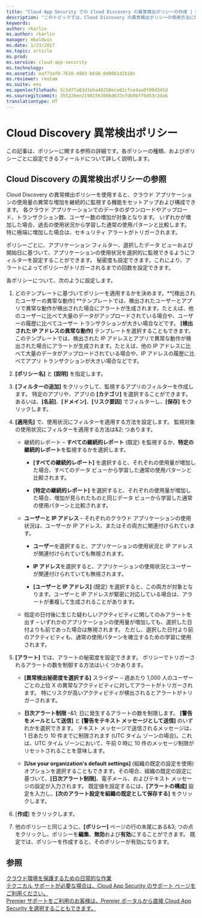 ```yaml
---
title: "Cloud App Security での Cloud Discovery の異常検出ポリシーの作成 | Microsoft ドキュメント"
description: "このトピックでは、Cloud Discovery の異常検出ポリシーの使用方法に関する情報を提供します。"
keywords: 
author: rkarlin
ms.author: rkarlin
manager: mbaldwin
ms.date: 1/23/2017
ms.topic: article
ms.prod: 
ms.service: cloud-app-security
ms.technology: 
ms.assetid: eaf73af0-7610-4903-b656-8d90b1d2b18c
ms.reviewer: reutam
ms.suite: ems
ms.openlocfilehash: 5c5d77a83d3eba40250ece02cfce4aa8f80d345d
ms.sourcegitcommit: 355226ee21981563066d637e7db0bff0d53c2da6
translationtype: HT
---
```

# <a name="cloud-discovery-anomaly-detection-policy"></a>Cloud Discovery 異常検出ポリシー
この記事は、ポリシーに関する参照の詳細です。各ポリシーの種類、およびポリシーごとに設定できるフィールドについて詳しく説明します。  
  
## <a name="cloud-discovery-anomaly-detection-policy-reference"></a>Cloud Discovery の異常検出ポリシーの参照  
Cloud Discovery の異常検出ポリシーを使用すると、クラウド アプリケーションの使用量の異常な増加を継続的に監視する機能をセットアップおよび構成できます。 各クラウド アプリケーションでのデータのダウンロードやアップロード、トランザクション数、ユーザー数の増加が対象となります。 いずれかが増加した場合、過去の使用状況から学習した通常の使用パターンと比較します。 特に極端に増加した場合は、セキュリティ アラートがトリガーされます。  
  
ポリシーごとに、アプリケーション フィルター、選択したデータ ビューおよび開始日に基づいて、アプリケーションの使用状況を選択的に監視できるようにフィルターを設定することができます。 秘密度も設定できます。これにより、アラートによってポリシーがトリガーされるまでの回数を設定できます。  

各ポリシーについて、次のように設定します。

1. どのテンプレートに基づいてポリシーを適用するかを決めます。**[検出されたユーザーの異常な動作] **テンプレートでは、検出されたユーザーとアプリで異常な動作が検出された場合にアラートが生成されます。たとえば、他のユーザーに比べて大量のデータがアップロードされている場合や、ユーザーの履歴に比べてユーザー トランザクションが大きい場合などです。 **[検出された IP アドレスの異常な動作]** テンプレートを選択することもできます。このテンプレートでは、検出された IP アドレスとアプリで異常な動作が検出された場合にアラートが生成されます。たとえば、他の IP アドレスに比べて大量のデータがアップロードされている場合や、IP アドレスの履歴に比べてアプリ トランザクションが大きい場合などです。 
 
2. **[ポリシー名]** と **[説明]** を指定します。  

3. **[フィルターの追加]** をクリックして、監視するアプリのフィルターを作成します。 特定のアプリや、アプリの **[カテゴリ]** を選択することができます。あるいは、**[名前]**、**[ドメイン]**、**[リスク要因]** でフィルターし、**[保存]** をクリックします。

4. **[適用先]** で、使用状況にフィルターを適用する方法を設定します。 監視対象の使用状況にフィルターを適用する方法は&2; つあります。  
  
    -   継続的レポート – **すべての継続的レポート** (既定) を監視するか、**特定の継続的レポート**を監視するかを選択します。  
  
        -   **[すべての継続的レポート]** を選択すると、それぞれの使用量が増加した場合、すべてのデータ ビューから学習した通常の使用パターンと比較されます。  
  
        -   **[特定の継続的レポート]** を選択すると、それぞれの使用量が増加した場合、増加が見られたものと同じデータ ビューから学習した通常の使用パターンと比較されます。  
  
    -   **ユーザーと IP アドレス** – それぞれのクラウド アプリケーションの使用状況は、ユーザーか IP アドレス、またはその両方に関連付けられています。  
  
        -   **ユーザー**を選択すると、アプリケーションの使用状況と IP アドレスが関連付けられていても無視されます。  
  
        -   **IP アドレス**を選択すると、アプリケーションの使用状況とユーザーが関連付けられていても無視されます。  
  
        -   **[ユーザーと IP アドレス]** (既定) を選択すると、この両方が対象となります。ユーザーと IP アドレスが緊密に対応している場合は、アラートが重複して生成されることがあります。
    -   指定の日付後に生じた疑わしいアクティビティに関してのみアラートを出す – いずれかのアプリケーションの使用量が増加しても、選択した日付よりも前であった場合は無視されます。 ただし、選択した日付より前のアクティビティも、通常の使用パターンを確立するための学習に使用されます。  
  
5. **[アラート]** では、アラートの秘密度を設定できます。 ポリシーでトリガーされるアラートの数を制御する方法はいくつかあります。  
  
    -   **[異常検出秘密度を選択する]** スライダー – 週あたり 1,000 人のユーザーごとの上位 X の異常なアクティビティに対してアラートがトリガーされます。 特にリスクが高いアクティビティが検出されるとアラートがトリガーされます。  
  
    -   **日次アラート制限** –&1; 日に発生するアラートの数を制限します。 **[警告をメールとして送信]** と **[警告をテキスト メッセージとして送信]** のいずれかを選択できます。 テキスト メッセージで送信されるメッセージは、1 日あたり 10 件までに制限されます (UTC タイム ゾーンの場合)。これは、UTC タイム ゾーンにおいて、午前 0 時に 10 件のメッセージ制限がリセットされることを意味します。

    - **[Use your organization's default settings]** (組織の既定の設定を使用) オプションを選択することもできます。その場合、組織の既定の設定に基づいて、**[日次アラート制限]**、電子メール、およびテキスト メッセージの設定が入力されます。 既定値を設定するには、**[アラートの構成]** 設定を入力し、**[次のアラート設定を組織の既定として保存する]** をクリックします。

6. [**作成**] をクリックします。

7. 他のポリシーと同じように、**[ポリシー]** ページの行の末尾にある&3; つの点をクリックし、ポリシーを**編集**、**無効**および**有効**にすることができます。 既定では、ポリシーを作成すると、そのポリシーが有効になります。

## <a name="see-also"></a>参照  
[クラウド環境を保護するための日常的な作業](daily-activities-to-protect-your-cloud-environment.md)   
[テクニカル サポートが必要な場合は、Cloud App Security のサポート ページをご利用ください。](http://support.microsoft.com/oas/default.aspx?prid=16031)   
[Premier サポートをご利用のお客様は、Premier ポータルから直接 Cloud App Security を選択することもできます。](https://premier.microsoft.com/)  
  
  